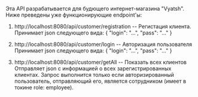 Эта API разрабатывается для будющего интернет-магазина "Vyatsh". Ниже преведены уже функционирующие endpoint'ы:

1. http://localhost:8080/api/customer/registration -- Регистация клиента.
Принимает json следующего вида:
    {
        "login": "...",
        "pass": "..."
    }

2. http://localhost:8080/api/customer/login -- Авторизация пользователя
Принимает json следующего вида:
    {
        "login": "...",
        "pass": "..."
    }

3. http://localhost:8080/api/customer/getAll -- Показать всех клиентов
Отправляет json c информацией о всех зарегистрированных клиентах. Запрос выполнится только если авторизированный пользователь, отправляющий его, является сотрудником (имеет в токине role: employee).